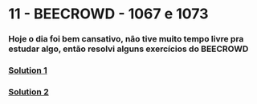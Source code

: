 # 11 - BEECROWD - 1067 e 1073

### Hoje o dia foi bem cansativo, não tive muito tempo livre pra estudar algo, então resolvi alguns exercícios do BEECROWD

### [Solution 1](https://github.com/gabrielduete/BEECROWD-JS-GUIA/commit/f3453b731f0e04aca8c02c1a6d3407e4fb866dce)

### [Solution 2](https://github.com/gabrielduete/BEECROWD-JS-GUIA/commit/867b940f453c27259f5f124148d6c782b678b9b9)

